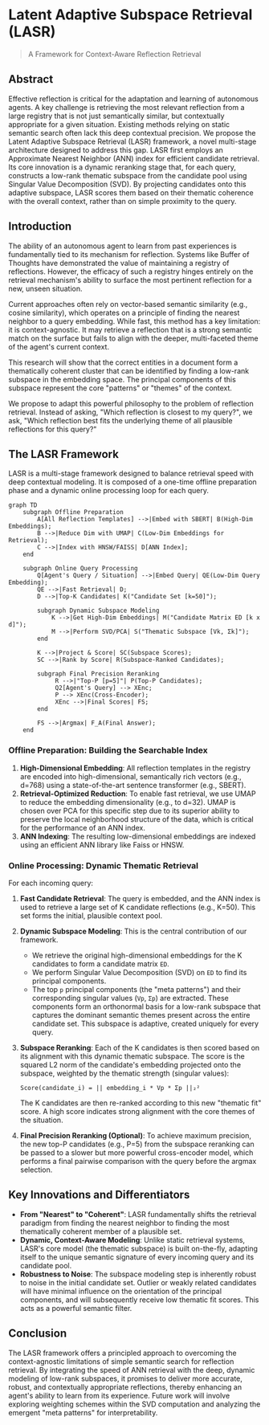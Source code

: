 # Latent Adaptive Subspace Retrieval (LASR)

> A Framework for Context-Aware Reflection Retrieval

## Abstract

Effective reflection is critical for the adaptation and learning of autonomous agents. A key challenge is retrieving the most relevant reflection from a large registry that is not just semantically similar, but contextually appropriate for a given situation. Existing methods relying on static semantic search often lack this deep contextual precision. We propose the Latent Adaptive Subspace Retrieval (LASR) framework, a novel multi-stage architecture designed to address this gap. LASR first employs an Approximate Nearest Neighbor (ANN) index for efficient candidate retrieval. Its core innovation is a dynamic reranking stage that, for each query, constructs a low-rank thematic subspace from the candidate pool using Singular Value Decomposition (SVD). By projecting candidates onto this adaptive subspace, LASR scores them based on their thematic coherence with the overall context, rather than on simple proximity to the query.

## Introduction

The ability of an autonomous agent to learn from past experiences is fundamentally tied to its mechanism for reflection. Systems like Buffer of Thoughts have demonstrated the value of maintaining a registry of reflections. However, the efficacy of such a registry hinges entirely on the retrieval mechanism's ability to surface the most pertinent reflection for a new, unseen situation.

Current approaches often rely on vector-based semantic similarity (e.g., cosine similarity), which operates on a principle of finding the nearest neighbor to a query embedding. While fast, this method has a key limitation: it is context-agnostic. It may retrieve a reflection that is a strong semantic match on the surface but fails to align with the deeper, multi-faceted theme of the agent's current context.

This research will show that the correct entities in a document form a thematically coherent cluster that can be identified by finding a low-rank subspace in the embedding space. The principal components of this subspace represent the core "patterns" or "themes" of the context.

We propose to adapt this powerful philosophy to the problem of reflection retrieval. Instead of asking, "Which reflection is closest to my query?", we ask, "Which reflection best fits the underlying theme of all plausible reflections for this query?"

## The LASR Framework

LASR is a multi-stage framework designed to balance retrieval speed with deep contextual modeling. It is composed of a one-time offline preparation phase and a dynamic online processing loop for each query.

```mermaid
graph TD
    subgraph Offline Preparation
        A[All Reflection Templates] -->|Embed with SBERT| B(High-Dim Embeddings);
        B -->|Reduce Dim with UMAP| C(Low-Dim Embeddings for Retrieval);
        C -->|Index with HNSW/FAISS| D[ANN Index];
    end

    subgraph Online Query Processing
        Q[Agent's Query / Situation] -->|Embed Query| QE(Low-Dim Query Embedding);
        QE -->|Fast Retrieval| D;
        D -->|Top-K Candidates| K("Candidate Set [k=50]");
        
        subgraph Dynamic Subspace Modeling
            K -->|Get High-Dim Embeddings| M("Candidate Matrix ED [k x d]");
            M -->|Perform SVD/PCA| S("Thematic Subspace [Vk, Σk]");
        end

        K -->|Project & Score| SC(Subspace Scores);
        SC -->|Rank by Score| R(Subspace-Ranked Candidates);
        
        subgraph Final Precision Reranking
             R -->|"Top-P [p=5]"| P(Top-P Candidates);
             Q2[Agent's Query] --> XEnc;
             P --> XEnc(Cross-Encoder);
             XEnc -->|Final Scores| FS;
        end
        
        FS -->|Argmax| F_A(Final Answer);
    end
```

### Offline Preparation: Building the Searchable Index

1.  **High-Dimensional Embedding**: All reflection templates in the registry are encoded into high-dimensional, semantically rich vectors (e.g., d=768) using a state-of-the-art sentence transformer (e.g., SBERT).
2.  **Retrieval-Optimized Reduction**: To enable fast retrieval, we use UMAP to reduce the embedding dimensionality (e.g., to d=32). UMAP is chosen over PCA for this specific step due to its superior ability to preserve the local neighborhood structure of the data, which is critical for the performance of an ANN index.
3.  **ANN Indexing**: The resulting low-dimensional embeddings are indexed using an efficient ANN library like Faiss or HNSW.

### Online Processing: Dynamic Thematic Retrieval

For each incoming query:

1.  **Fast Candidate Retrieval**: The query is embedded, and the ANN index is used to retrieve a large set of K candidate reflections (e.g., K=50). This set forms the initial, plausible context pool.
2.  **Dynamic Subspace Modeling**: This is the central contribution of our framework.
    -   We retrieve the original high-dimensional embeddings for the K candidates to form a candidate matrix `ED`.
    -   We perform Singular Value Decomposition (SVD) on `ED` to find its principal components.
    -   The top `p` principal components (the "meta patterns") and their corresponding singular values (`Vp`, `Σp`) are extracted. These components form an orthonormal basis for a low-rank subspace that captures the dominant semantic themes present across the entire candidate set. This subspace is adaptive, created uniquely for every query.
3.  **Subspace Reranking**: Each of the K candidates is then scored based on its alignment with this dynamic thematic subspace. The score is the squared L2 norm of the candidate's embedding projected onto the subspace, weighted by the thematic strength (singular values):

    ```
    Score(candidate_i) = || embedding_i * Vp * Σp ||₂²
    ```
    The K candidates are then re-ranked according to this new "thematic fit" score. A high score indicates strong alignment with the core themes of the situation.

4.  **Final Precision Reranking (Optional)**: To achieve maximum precision, the new top-P candidates (e.g., P=5) from the subspace reranking can be passed to a slower but more powerful cross-encoder model, which performs a final pairwise comparison with the query before the argmax selection.

## Key Innovations and Differentiators

-   **From "Nearest" to "Coherent"**: LASR fundamentally shifts the retrieval paradigm from finding the nearest neighbor to finding the most thematically coherent member of a plausible set.
-   **Dynamic, Context-Aware Modeling**: Unlike static retrieval systems, LASR's core model (the thematic subspace) is built on-the-fly, adapting itself to the unique semantic signature of every incoming query and its candidate pool.
-   **Robustness to Noise**: The subspace modeling step is inherently robust to noise in the initial candidate set. Outlier or weakly related candidates will have minimal influence on the orientation of the principal components, and will subsequently receive low thematic fit scores. This acts as a powerful semantic filter.

## Conclusion

The LASR framework offers a principled approach to overcoming the context-agnostic limitations of simple semantic search for reflection retrieval. By integrating the speed of ANN retrieval with the deep, dynamic modeling of low-rank subspaces, it promises to deliver more accurate, robust, and contextually appropriate reflections, thereby enhancing an agent's ability to learn from its experience. Future work will involve exploring weighting schemes within the SVD computation and analyzing the emergent "meta patterns" for interpretability. 